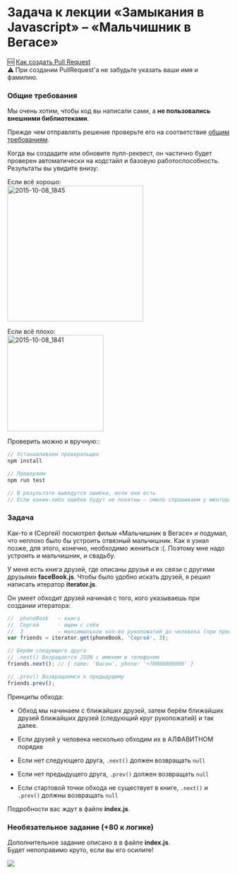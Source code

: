 # Задача к лекции «Замыкания в Javascript» – «Мальчишник в Вегасе»

:sos: [Как создать Pull Request](https://github.com/urfu-2015/guides/blob/master/how-to-pull-request.md)  
:warning: При создании PullRequest'а не забудьте указать ваши имя и фамилию.

### Общие требования

Мы очень хотим, чтобы код вы написали сами, а __не пользовались внешними библиотеками__.

Прежде чем отправлять решение проверьте его на соответствие [общим требованиям](https://github.com/urfu-2015/guides/blob/master/js-codestyle.md).

Когда вы создадите или обновите пулл-реквест, он частично будет проверен
автоматически на кодстайл и базовую работоспособность. Результаты вы увидите внизу:

Если всё хорошо:  
<img width="308" alt="2015-10-08_1845" src="https://cloud.githubusercontent.com/assets/4534405/10368030/ccc43228-6dec-11e5-925e-47793862d13e.png">

Если всё плохо:  
<img width="218" alt="2015-10-08_1841" src="https://cloud.githubusercontent.com/assets/4534405/10367916/60487fc8-6dec-11e5-9e1d-2a1b15da2220.png">

Проверить можно и вручную::

```js
// Устанавливаем проверяльщик
npm install

// Проверяем
npm run test

// В результате выведутся ошибки, если они есть
// Если какие-либо ошибки будут не понятны – смело спрашиваем у ментора
```

### Задача

Как-то я (Сергей) посмотрел фильм «Мальчишник в Вегасе» и подумал, что неплохо
было бы устроить отвязный мальчишник. Как я узнал позже, для этого, конечно,
необходимо жениться :(. Поэтому мне надо устроить и мальчишник, и свадьбу.

У меня есть книга друзей, где описаны друзья и их связи с другими друзьями
__faceBook.js__. Чтобы было удобно искать друзей, я решил написать итератор
__iterator.js__.

Он умеет обходит друзей начиная с того, кого указываешь при создании итератора:

```js
//  phoneBook   – книга
//  Cергей      - ищем с себя
//  3           – максимальное кол-во рукопожатий до человека (при превышении обход завершается)
var friends = iterator.get(phoneBook, 'Cергей', 3);

// Берём следующего друга
// .next() Возращается JSON с именем и телефоном
friends.next(); // { name: 'Васян', phone: '+70000000000' }

// .prev() Возвращаемся к предыдущему
friends.prev();
```

Принципы обхода:

- Обход мы начинаем с ближайших друзей, затем берём ближайших друзей ближайших друзей
  (следующий круг рукопожатий) и так далее.

- Если друзей у человека несколько обходим их в АЛФАВИТНОМ порядке

- Если нет следующего друга, `.next()` должен возвращать `null`

- Если нет предыдущего друга, `.prev()` должен возвращать `null`

- Если стартовой точки обхода не существует в книге, `.next()` и `.prev()` должны возвращать `null`

Подробности вас ждут в файле __index.js__.

### Необязательное задание (+80 к логике)

Дополнительное задание описано в в файле __index.js__.  
Будет непоправимо круто, если вы его осилите!

![](http://st-im.kinopoisk.ru/im/kadr/8/6/7/kinopoisk.ru-The-Hangover-867067.jpg)

